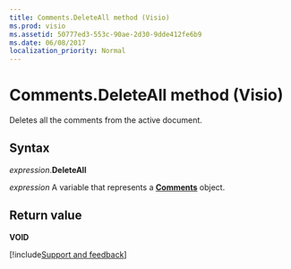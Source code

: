 ```yaml
---
title: Comments.DeleteAll method (Visio)
ms.prod: visio
ms.assetid: 50777ed3-553c-90ae-2d30-9dde412fe6b9
ms.date: 06/08/2017
localization_priority: Normal
---
```



# Comments.DeleteAll method (Visio)

Deletes all the comments from the active document.


## Syntax

_expression_.**DeleteAll**

_expression_ A variable that represents a **[Comments](Visio.Comments.md)** object.


## Return value

**VOID**



[!include[Support and feedback](~/includes/feedback-boilerplate.md)]